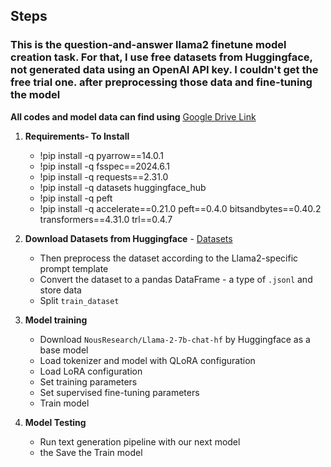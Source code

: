 ## Steps
### This is the question-and-answer llama2 finetune model creation task. For that, I use free datasets from Huggingface, not generated data using an OpenAI API key. I couldn't get the free trial one. after preprocessing those data and fine-tuning the model

**All codes and model data can find using**  [Google Drive Link](https://drive.google.com/drive/folders/1EnpgWq-RJ5cHyuUzRRYl9eBIh4dQTfyI?usp=sharing)

1. **Requirements- To Install**

   - !pip install -q pyarrow==14.0.1
   - !pip install -q fsspec==2024.6.1
   - !pip install -q requests==2.31.0
   - !pip install -q datasets huggingface_hub
   - !pip install -q peft
   - !pip install -q accelerate==0.21.0 peft==0.4.0 bitsandbytes==0.40.2 transformers==4.31.0 trl==0.4.7

3. **Download Datasets from Huggingface** - [Datasets](https://huggingface.co/datasets/timdettmers/openassistant-guanaco)

   - Then preprocess the dataset according to the Llama2-specific prompt template
   - Convert the dataset to a pandas DataFrame - a type of ```.jsonl``` and store data
   - Split ```train_dataset```

4. **Model training**

   - Download ```NousResearch/Llama-2-7b-chat-hf``` by Huggingface as a base model
   - Load tokenizer and model with QLoRA configuration
   - Load LoRA configuration
   - Set training parameters
   - Set supervised fine-tuning parameters
   - Train model

5. **Model Testing**
     - Run text generation pipeline with our next model
     - the Save the Train model
